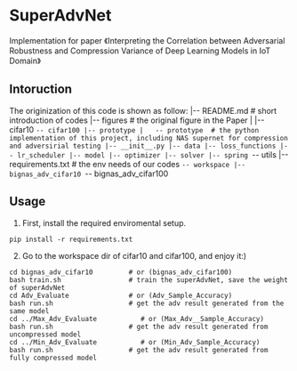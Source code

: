 # SuperAdvNet
Implementation for paper 《Interpreting the Correlation between Adversarial Robustness  and  Compression Variance of Deep Learning Models in IoT Domain》

## Intoruction
The originization of this code is shown as follow:
|-- README.md # short introduction of codes
|-- figures # the original figure in the Paper
|   |-- cifar10
    `-- cifar100
|-- prototype
|   -- prototype  # the python implementation of this project, including NAS supernet for compression and adversirial testing
        |-- __init__.py
        |-- data
        |-- loss_functions
        |-- lr_scheduler
        |-- model
        |-- optimizer
        |-- solver
        |-- spring
        `-- utils
|-- requirements.txt # the env needs of our codes
`-- workspace
    |-- bignas_adv_cifar10
    `-- bignas_adv_cifar100

## Usage
1. First, install the required enviromental setup.
```
pip install -r requirements.txt
```

2. Go to the workspace dir of cifar10 and cifar100, and enjoy it:)
```
cd bignas_adv_cifar10         # or (bignas_adv_cifar100)
bash train.sh                 # train the superAdvNet, save the weight of superAdvNet
cd Adv_Evaluate               # or (Adv_Sample_Accuracy)
bash run.sh                   # get the adv result generated from the same model
cd ../Max_Adv_Evaluate           # or (Max_Adv__Sample_Accuracy)
bash run.sh                   # get the adv result generated from uncompressed model
cd ../Min_Adv_Evaluate           # or (Min_Adv_Sample_Accuracy)
bash run.sh                   # get the adv result generated from fully compressed model
```

